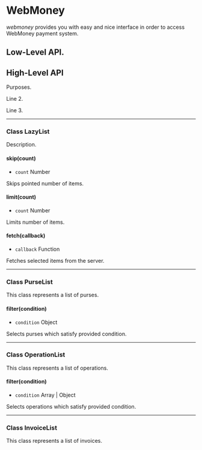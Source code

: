 # WebMoney

_webmoney_ provides you with easy and nice interface in order to access WebMoney payment system.

## Low-Level API.

## High-Level API

Purposes.

Line 2.

Line 3.

---

### Class LazyList

Description.

#### skip(count)
- `count` Number

Skips pointed number of items.

#### limit(count)
- `count` Number

Limits number of items.

#### fetch(callback)
- `callback` Function

Fetches selected items from the server.

---

### Class PurseList

This class represents a list of purses.

#### filter(condition)
- `condition` Object

Selects purses which satisfy provided condition.

---

### Class OperationList

This class represents a list of operations.

#### filter(condition)
- `condition` Array | Object

Selects operations which satisfy provided condition.

---

### Class InvoiceList

This class represents a list of invoices.
